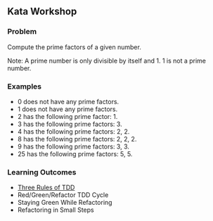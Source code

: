 ## Kata Workshop

### Problem

Compute the prime factors of a given number.

Note: A prime number is only divisible by itself and 1. 1 is not a prime number.

### Examples

* 0 does not have any prime factors.
* 1 does not have any prime factors.
* 2 has the following prime factor: 1.
* 3 has the following prime factors: 3.
* 4 has the following prime factors: 2, 2.
* 8 has the following prime factors: 2, 2, 2.
* 9 has the following prime factors: 3, 3.
* 25 has the following prime factors: 5, 5.

### Learning Outcomes

* [Three Rules of TDD](https://blog.gowtham-sai.com/three-laws-of-tdd-a84dd5204eae)
* Red/Green/Refactor TDD Cycle
* Staying Green While Refactoring
* Refactoring in Small Steps

